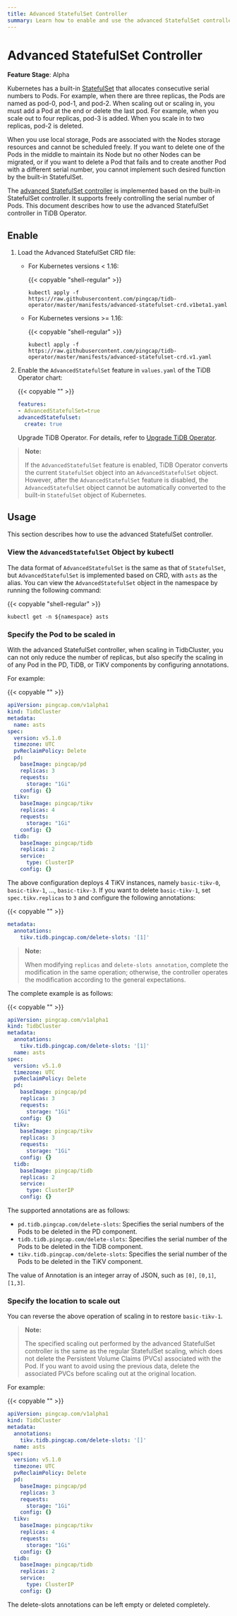 ```yaml
---
title: Advanced StatefulSet Controller
summary: Learn how to enable and use the advanced StatefulSet controller.
---
```


# Advanced StatefulSet Controller

**Feature Stage**: Alpha

Kubernetes has a built-in [StatefulSet](https://kubernetes.io/docs/concepts/workloads/controllers/statefulset/) that allocates consecutive serial numbers to Pods. For example, when there are three replicas, the Pods are named as pod-0, pod-1, and pod-2. When scaling out or scaling in, you must add a Pod at the end or delete the last pod. For example, when you scale out to four replicas, pod-3 is added. When you scale in to two replicas, pod-2 is deleted.

When you use local storage, Pods are associated with the Nodes storage resources and cannot be scheduled freely. If you want to delete one of the Pods in the middle to maintain its Node but no other Nodes can be migrated, or if you want to delete a Pod that fails and to create another Pod with a different serial number, you cannot implement such desired function by the built-in StatefulSet.

The [advanced StatefulSet controller](https://github.com/pingcap/advanced-statefulset) is implemented based on the built-in StatefulSet controller. It supports freely controlling the serial number of Pods. This document describes how to use the advanced StatefulSet controller in TiDB Operator.

## Enable

1. Load the Advanced StatefulSet CRD file:

    * For Kubernetes versions < 1.16:

        {{< copyable "shell-regular" >}}

        ```shell
        kubectl apply -f https://raw.githubusercontent.com/pingcap/tidb-operator/master/manifests/advanced-statefulset-crd.v1beta1.yaml
        ```

    * For Kubernetes versions >= 1.16:

        {{< copyable "shell-regular" >}}

        ```
        kubectl apply -f https://raw.githubusercontent.com/pingcap/tidb-operator/master/manifests/advanced-statefulset-crd.v1.yaml
        ```

2. Enable the `AdvancedStatefulSet` feature in `values.yaml` of the TiDB Operator chart:

    {{< copyable "" >}}

    ```yaml
    features:
    - AdvancedStatefulSet=true
    advancedStatefulset:
      create: true
    ```

    Upgrade TiDB Operator. For details, refer to [Upgrade TiDB Operator](upgrade-tidb-operator.md).

> **Note:**
>
> If the `AdvancedStatefulSet` feature is enabled, TiDB Operator converts the current `StatefulSet` object into an `AdvancedStatefulSet` object. However, after the `AdvancedStatefulSet` feature is disabled, the `AdvancedStatefulSet` object cannot be automatically converted to the built-in `StatefulSet` object of Kubernetes.

## Usage

This section describes how to use the advanced StatefulSet controller.

### View the `AdvancedStatefulSet` Object by kubectl

The data format of `AdvancedStatefulSet` is the same as that of `StatefulSet`, but `AdvancedStatefulSet` is implemented based on CRD, with `asts` as the alias. You can view the `AdvancedStatefulSet` object in the namespace by running the following command:

{{< copyable "shell-regular" >}}

```shell
kubectl get -n ${namespace} asts
```

### Specify the Pod to be scaled in

With the advanced StatefulSet controller, when scaling in TidbCluster, you can not only reduce the number of replicas, but also specify the scaling in of any Pod in the PD, TiDB, or TiKV components by configuring annotations.

For example:

{{< copyable "" >}}

```yaml
apiVersion: pingcap.com/v1alpha1
kind: TidbCluster
metadata:
  name: asts
spec:
  version: v5.1.0
  timezone: UTC
  pvReclaimPolicy: Delete
  pd:
    baseImage: pingcap/pd
    replicas: 3
    requests:
      storage: "1Gi"
    config: {}
  tikv:
    baseImage: pingcap/tikv
    replicas: 4
    requests:
      storage: "1Gi"
    config: {}
  tidb:
    baseImage: pingcap/tidb
    replicas: 2
    service:
      type: ClusterIP
    config: {}
```

The above configuration deploys 4 TiKV instances, namely `basic-tikv-0`, `basic-tikv-1`, ..., `basic-tikv-3`. If you want to delete `basic-tikv-1`, set `spec.tikv.replicas` to `3` and configure the following annotations:

{{< copyable "" >}}

```yaml
metadata:
  annotations:
    tikv.tidb.pingcap.com/delete-slots: '[1]'
```

> **Note:**
>
> When modifying `replicas` and `delete-slots annotation`, complete the modification in the same operation; otherwise, the controller operates the modification according to the general expectations.

The complete example is as follows:

{{< copyable "" >}}

```yaml
apiVersion: pingcap.com/v1alpha1
kind: TidbCluster
metadata:
  annotations:
    tikv.tidb.pingcap.com/delete-slots: '[1]'
  name: asts
spec:
  version: v5.1.0
  timezone: UTC
  pvReclaimPolicy: Delete
  pd:
    baseImage: pingcap/pd
    replicas: 3
    requests:
      storage: "1Gi"
    config: {}
  tikv:
    baseImage: pingcap/tikv
    replicas: 3
    requests:
      storage: "1Gi"
    config: {}
  tidb:
    baseImage: pingcap/tidb
    replicas: 2
    service:
      type: ClusterIP
    config: {}
```

The supported annotations are as follows:

- `pd.tidb.pingcap.com/delete-slots`: Specifies the serial numbers of the Pods to be deleted in the PD component.
- `tidb.tidb.pingcap.com/delete-slots`: Specifies the serial number of the Pods to be deleted in the TiDB component.
- `tikv.tidb.pingcap.com/delete-slots`: Specifies the serial number of the Pods to be deleted in the TiKV component.

The value of Annotation is an integer array of JSON, such as `[0]`, `[0,1]`, `[1,3]`.

### Specify the location to scale out

You can reverse the above operation of scaling in to restore `basic-tikv-1`.

> **Note:**
>
> The specified scaling out performed by the advanced StatefulSet controller is the same as the regular StatefulSet scaling, which does not delete the Persistent Volume Claims (PVCs) associated with the Pod. If you want to avoid using the previous data, delete the associated PVCs before scaling out at the original location.

For example:

{{< copyable "" >}}

```yaml
apiVersion: pingcap.com/v1alpha1
kind: TidbCluster
metadata:
  annotations:
    tikv.tidb.pingcap.com/delete-slots: '[]'
  name: asts
spec:
  version: v5.1.0
  timezone: UTC
  pvReclaimPolicy: Delete
  pd:
    baseImage: pingcap/pd
    replicas: 3
    requests:
      storage: "1Gi"
    config: {}
  tikv:
    baseImage: pingcap/tikv
    replicas: 4
    requests:
      storage: "1Gi"
    config: {}
  tidb:
    baseImage: pingcap/tidb
    replicas: 2
    service:
      type: ClusterIP
    config: {}
```

The delete-slots annotations can be left empty or deleted completely.
